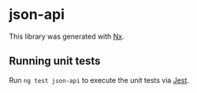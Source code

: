 # json-api

This library was generated with [Nx](https://nx.dev).

## Running unit tests

Run `ng test json-api` to execute the unit tests via [Jest](https://jestjs.io).
